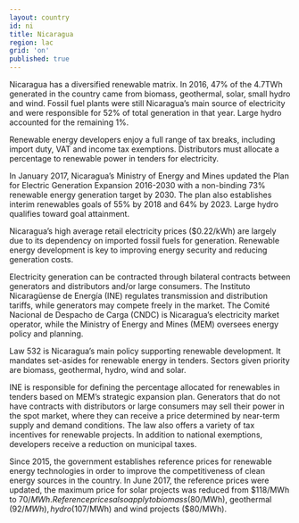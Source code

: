 ```yaml
---
layout: country
id: ni
title: Nicaragua
region: lac
grid: 'on'
published: true
---
```


Nicaragua has a diversified renewable matrix. In 2016, 47% of the 4.7TWh generated in the country came from biomass, geothermal, solar, small hydro and wind. Fossil fuel plants were still Nicaragua’s main source of electricity and were responsible for 52% of total generation in that year. Large hydro accounted for the remaining 1%. 

Renewable energy developers enjoy a full range of tax breaks, including import duty, VAT and income tax exemptions. Distributors must allocate a percentage to renewable power in tenders for electricity.

In January 2017, Nicaragua’s Ministry of Energy and Mines updated the Plan for Electric Generation Expansion 2016-2030 with a non-binding 73% renewable energy generation target by 2030. The plan also establishes interim renewables goals of 55% by 2018 and 64% by 2023. Large hydro qualifies toward goal attainment. 

Nicaragua’s high average retail electricity prices ($0.22/kWh) are largely due to its dependency on imported fossil fuels for generation. Renewable energy development is key to improving energy security and reducing generation costs. 

Electricity generation can be contracted through bilateral contracts between generators and distributors and/or large consumers. The Instituto Nicaragüense de Energía (INE) regulates transmission and distribution tariffs, while generators may compete freely in the market. The Comité Nacional de Despacho de Carga (CNDC) is Nicaragua’s electricity market operator, while the Ministry of Energy and Mines (MEM) oversees energy policy and planning.

Law 532 is Nicaragua’s main policy supporting renewable development. It mandates set-asides for renewable energy in tenders. Sectors given priority are biomass, geothermal, hydro, wind and solar. 

INE is responsible for defining the percentage allocated for renewables in tenders based on MEM’s strategic expansion plan. Generators that do not have contracts with distributors or large consumers may sell their power in the spot market, where they can receive a price determined by near-term supply and demand conditions. The law also offers a variety of tax incentives for renewable projects. In addition to national exemptions, developers receive a reduction on municipal taxes.

Since 2015, the government establishes reference prices for renewable energy technologies in order to improve the competitiveness of clean energy sources in the country. In June 2017, the reference prices were updated, the maximum price for solar projects was reduced from $118/MWh to $70/MWh. Reference prices also apply to biomass ($80/MWh), geothermal ($92/MWh), hydro ($107/MWh) and wind projects ($80/MWh).

